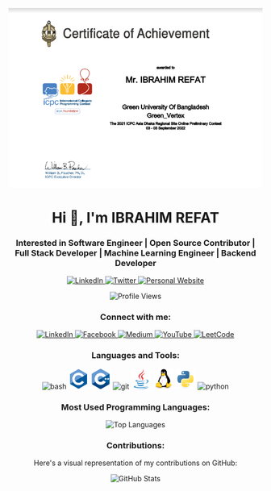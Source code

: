 <p align="center">
  <img src="https://github.com/ibrahimrifatcse/ibrahimrifatcse/blob/main/fdfe.PNG" alt="Header Image" width="800" />
</p>

<h1 align="center">Hi 👋, I'm IBRAHIM REFAT</h1>
<h3 align="center">Interested in Software Engineer | Open Source Contributor | Full Stack Developer | Machine Learning Engineer | Backend Developer</h3>

<p align="center">
  <a href="https://www.linkedin.com/in/ibrahimrifatcse" target="_blank">
    <img src="https://img.shields.io/badge/LinkedIn-Connect-blue?style=flat-square&logo=linkedin" alt="LinkedIn" />
  </a>
  <a href="https://twitter.com/@RifuRifat1" target="_blank">
    <img src="https://img.shields.io/badge/Twitter-Follow-blue?style=flat-square&logo=twitter" alt="Twitter" />
  </a>
   <a href="https://shorturl.at/AJR39" target="_blank">
    <img src="https://img.shields.io/badge/Website-Visit-brightgreen?style=flat-square&logo=google-chrome" alt="Personal Website" />
  </a>
</p>

<p align="center">
  <img src="https://komarev.com/ghpvc/?username=ibrahimrifatcse&label=Profile%20views&color=0e75b6&style=flat" alt="Profile Views" />
</p>

<h3 align="center">Connect with me:</h3>
<p align="center">
  <a href="https://linkedin.com/in/ibrahim-refat" target="_blank">
    <img src="https://raw.githubusercontent.com/rahuldkjain/github-profile-readme-generator/master/src/images/icons/Social/linked-in-alt.svg" alt="LinkedIn" width="30" height="30" />
  </a>
  <a href="https://fb.com/ibrahimrifat18" target="_blank">
    <img src="https://raw.githubusercontent.com/rahuldkjain/github-profile-readme-generator/master/src/images/icons/Social/facebook.svg" alt="Facebook" width="30" height="30" />
  </a>
  <a href="https://medium.com/@rifatinto" target="_blank">
    <img src="https://raw.githubusercontent.com/rahuldkjain/github-profile-readme-generator/master/src/images/icons/Social/medium.svg" alt="Medium" width="30" height="30" />
  </a>
  <a href="https://www.youtube.com/channel/https://www.youtube.com/@ibrahimrifat221" target="_blank">
    <img src="https://cdn.jsdelivr.net/npm/simple-icons@3.0.1/icons/youtube.svg" alt="YouTube" height="30" />
  </a>
  <a href="https://www.leetcode.com/ibrahimrifat221" target="_blank">
    <img src="https://raw.githubusercontent.com/rahuldkjain/github-profile-readme-generator/master/src/images/icons/Social/leet-code.svg" alt="LeetCode" width="30" height="30" />
  </a>
</p>

<h3 align="center">Languages and Tools:</h3>
<p align="center">
  <img src="https://www.vectorlogo.zone/logos/gnu_bash/gnu_bash-icon.svg" alt="bash" width="40" height="40" />
  <img src="https://raw.githubusercontent.com/devicons/devicon/master/icons/c/c-original.svg" alt="c" width="40" height="40" />
  <img src="https://raw.githubusercontent.com/devicons/devicon/master/icons/cplusplus/cplusplus-original.svg" alt="cplusplus" width="40" height="40" />
  <img src="https://www.vectorlogo.zone/logos/git-scm/git-scm-icon.svg" alt="git" width="40" height="40" />
  <img src="https://raw.githubusercontent.com/devicons/devicon/master/icons/java/java-original.svg" alt="java" width="40" height="40" />
  <img src="https://raw.githubusercontent.com/devicons/devicon/master/icons/linux/linux-original.svg" alt="linux" width="40" height="40" />
  <img src="https://raw.githubusercontent.com/devicons/devicon/master/icons/python/python-original.svg" alt="python" width="40" height="40" />
  <img src="https://cdn.worldvectorlogo.com/logos/django.svg" alt="python" width="40" height="40" />
 
</p>

<h3 align="center">Most Used Programming Languages:</h3>
<p align="center">
  <img src="https://github-readme-stats.vercel.app/api/top-langs/?username=ibrahimrifatcse" alt="Top Languages" />
</p>


<h3 align="center">Contributions:</h3>
<p align="center">
  Here's a visual representation of my contributions on GitHub:
</p>

<p align="center">
  <img src="https://github-readme-stats.vercel.app/api?username=ibrahimrifatcse&show_icons=true&locale=en" alt="GitHub Stats" />
</p>



